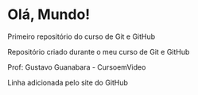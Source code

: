 # Olá, Mundo!
Primeiro repositório do curso de Git e GitHub

Repositório criado durante o meu curso de Git e GitHub

Prof: Gustavo Guanabara - CursoemVideo

Linha adicionada pelo site do GitHub

